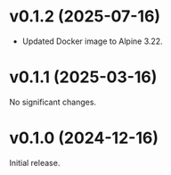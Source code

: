 # v0.1.2 (2025-07-16)

* Updated Docker image to Alpine 3.22.

# v0.1.1 (2025-03-16)

No significant changes.

# v0.1.0 (2024-12-16)

Initial release.
